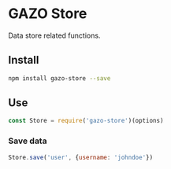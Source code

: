 # GAZO Store
Data store related functions.

## Install
```bash
npm install gazo-store --save
```

## Use
```javascript
const Store = require('gazo-store')(options)
```

### Save data
```javascript
Store.save('user', {username: 'johndoe'})
```
